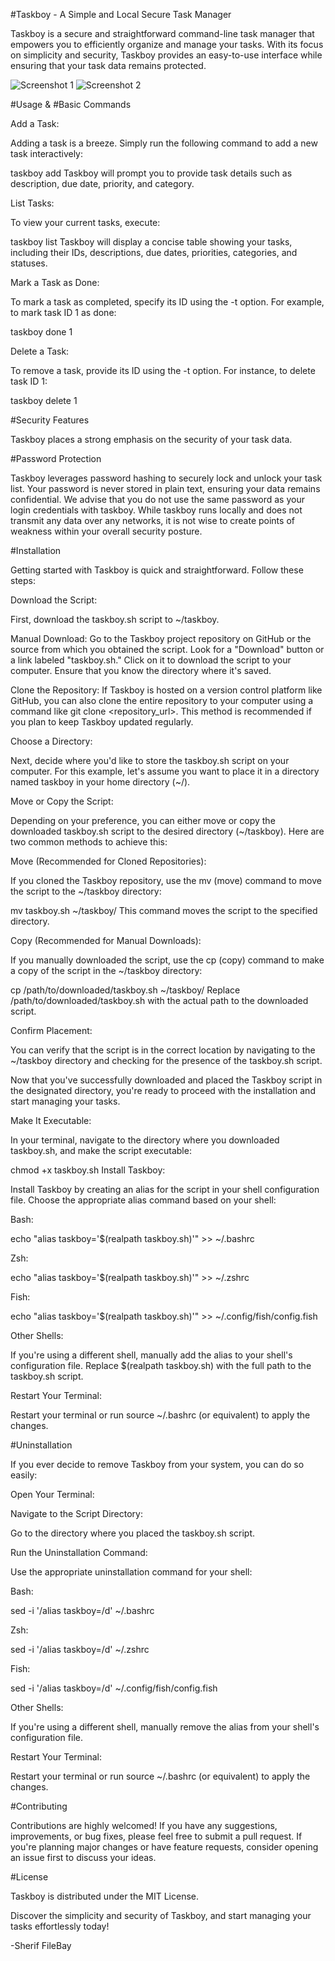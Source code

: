 #Taskboy - A Simple and Local Secure Task Manager

Taskboy is a secure and straightforward command-line task manager that empowers you to efficiently organize and manage your tasks. With its focus on simplicity and security, Taskboy provides an easy-to-use interface while ensuring that your task data remains protected.

![Screenshot 1](https://i.ibb.co/ZGcP2CW/)
![Screenshot 2](https://i.ibb.co/FqKdfB0/)

#Usage & #Basic Commands

Add a Task:

Adding a task is a breeze. Simply run the following command to add a new task interactively:

taskboy add
Taskboy will prompt you to provide task details such as description, due date, priority, and category.

List Tasks:

To view your current tasks, execute:

taskboy list
Taskboy will display a concise table showing your tasks, including their IDs, descriptions, due dates, priorities, categories, and statuses.

Mark a Task as Done:

To mark a task as completed, specify its ID using the -t option. For example, to mark task ID 1 as done:

taskboy done 1

Delete a Task:

To remove a task, provide its ID using the -t option. For instance, to delete task ID 1:

taskboy delete 1

#Security Features

Taskboy places a strong emphasis on the security of your task data.

#Password Protection

Taskboy leverages password hashing to securely lock and unlock your task list. Your password is never stored in plain text, ensuring your data remains confidential. We advise that you do not use the same password as your login credentials with taskboy. While taskboy runs locally and does not transmit any data over any networks, it is not wise to create points of weakness within your overall security posture.

#Installation

Getting started with Taskboy is quick and straightforward. Follow these steps:

Download the Script:

First, download the taskboy.sh script to ~/taskboy.

Manual Download: Go to the Taskboy project repository on GitHub or the source from which you obtained the script. Look for a "Download" button or a link labeled "taskboy.sh." Click on it to download the script to your computer. Ensure that you know the directory where it's saved.

Clone the Repository: If Taskboy is hosted on a version control platform like GitHub, you can also clone the entire repository to your computer using a command like git clone <repository_url>. This method is recommended if you plan to keep Taskboy updated regularly.

Choose a Directory:

Next, decide where you'd like to store the taskboy.sh script on your computer. For this example, let's assume you want to place it in a directory named taskboy in your home directory (~/).

Move or Copy the Script:

Depending on your preference, you can either move or copy the downloaded taskboy.sh script to the desired directory (~/taskboy). Here are two common methods to achieve this:

Move (Recommended for Cloned Repositories):

If you cloned the Taskboy repository, use the mv (move) command to move the script to the ~/taskboy directory:

mv taskboy.sh ~/taskboy/
This command moves the script to the specified directory.

Copy (Recommended for Manual Downloads):

If you manually downloaded the script, use the cp (copy) command to make a copy of the script in the ~/taskboy directory:

cp /path/to/downloaded/taskboy.sh ~/taskboy/
Replace /path/to/downloaded/taskboy.sh with the actual path to the downloaded script.

Confirm Placement:

You can verify that the script is in the correct location by navigating to the ~/taskboy directory and checking for the presence of the taskboy.sh script.

Now that you've successfully downloaded and placed the Taskboy script in the designated directory, you're ready to proceed with the installation and start managing your tasks.

Make It Executable:

In your terminal, navigate to the directory where you downloaded taskboy.sh, and make the script executable:

chmod +x taskboy.sh
Install Taskboy:

Install Taskboy by creating an alias for the script in your shell configuration file. Choose the appropriate alias command based on your shell:

Bash:

echo "alias taskboy='$(realpath taskboy.sh)'" >> ~/.bashrc

Zsh:

echo "alias taskboy='$(realpath taskboy.sh)'" >> ~/.zshrc

Fish:

echo "alias taskboy='$(realpath taskboy.sh)'" >> ~/.config/fish/config.fish

Other Shells:

If you're using a different shell, manually add the alias to your shell's configuration file. Replace $(realpath taskboy.sh) with the full path to the taskboy.sh script.

Restart Your Terminal:

Restart your terminal or run source ~/.bashrc (or equivalent) to apply the changes.

#Uninstallation

If you ever decide to remove Taskboy from your system, you can do so easily:

Open Your Terminal:

Navigate to the Script Directory:

Go to the directory where you placed the taskboy.sh script.

Run the Uninstallation Command:

Use the appropriate uninstallation command for your shell:

Bash:

sed -i '/alias taskboy=/d' ~/.bashrc

Zsh:

sed -i '/alias taskboy=/d' ~/.zshrc

Fish:

sed -i '/alias taskboy=/d' ~/.config/fish/config.fish

Other Shells:

If you're using a different shell, manually remove the alias from your shell's configuration file.

Restart Your Terminal:

Restart your terminal or run source ~/.bashrc (or equivalent) to apply the changes.

#Contributing

Contributions are highly welcomed! If you have any suggestions, improvements, or bug fixes, please feel free to submit a pull request. If you're planning major changes or have feature requests, consider opening an issue first to discuss your ideas.

#License

Taskboy is distributed under the MIT License.

Discover the simplicity and security of Taskboy, and start managing your tasks effortlessly today!

-Sherif
FileBay

